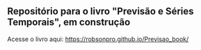 ## Repositório para o livro "Previsão e Séries Temporais", em construção

Acesse o livro aqui: https://robsonpro.github.io/Previsao_book/

